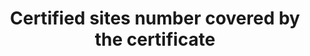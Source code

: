 ---
title: 'Certified sites number covered by the certificate'
field: 'is.certificate.sites'
slug: 'certification-certified-sites-number-covered-by-the-certificate'
description: 'The number of individual sites covered by a certificate'
required: False
module: 'Certified Resource or Site'
cluster: 'Certification'
policy: 'Free value. Single value only.'
layout: 'home'
---